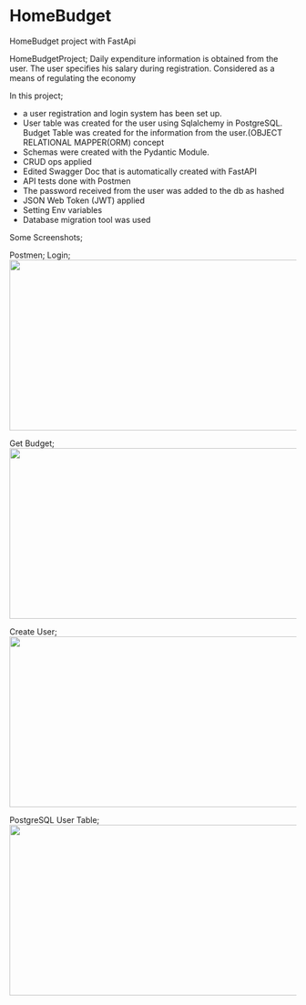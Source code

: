 # HomeBudget
HomeBudget project with FastApi

HomeBudgetProject; Daily expenditure information is obtained from the user. The user specifies his salary during registration. Considered as a means of regulating the economy


In this project;
- a user registration and login system has been set up.
- User table was created for the user using Sqlalchemy in PostgreSQL. Budget Table was created for the information from the user.(OBJECT RELATIONAL MAPPER(ORM) concept
- Schemas were created with the Pydantic Module. 
- CRUD ops applied
- Edited Swagger Doc that is automatically created with FastAPI
- API tests done with Postmen
- The password received from the user was added to the db as hashed
- JSON Web Token (JWT)  applied
- Setting Env variables
- Database migration tool was used

Some Screenshots;

Postmen;
Login;
<img src="https://user-images.githubusercontent.com/75543671/169335476-b6902b1e-c3a9-44b8-aee7-04418c2b7728.png" width="600" height="300"/>

Get Budget;
<img src="https://user-images.githubusercontent.com/75543671/169335861-a78cc814-39bf-429f-b4cf-33df49bb0f81.png" width="600" height="300"/>

Create User;
<img src="https://user-images.githubusercontent.com/75543671/169336080-7af31a06-c6cc-4826-858b-ff116b7843e7.png" width="600" height="300"/>

PostgreSQL User Table;
<img src="https://user-images.githubusercontent.com/75543671/169336257-15aaca6c-2078-4fac-a4eb-f171766cc33d.png" width="600" height="300"/>



